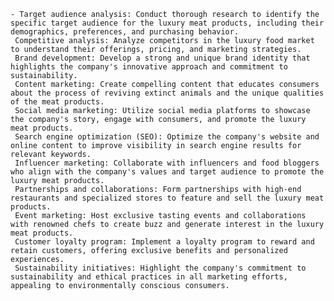    - Target audience analysis: Conduct thorough research to identify the specific target audience for the luxury meat products, including their demographics, preferences, and purchasing behavior.
     Competitive analysis: Analyze competitors in the luxury food market to understand their offerings, pricing, and marketing strategies.
     Brand development: Develop a strong and unique brand identity that highlights the company's innovative approach and commitment to sustainability.
     Content marketing: Create compelling content that educates consumers about the process of reviving extinct animals and the unique qualities of the meat products.
     Social media marketing: Utilize social media platforms to showcase the company's story, engage with consumers, and promote the luxury meat products.
     Search engine optimization (SEO): Optimize the company's website and online content to improve visibility in search engine results for relevant keywords.
     Influencer marketing: Collaborate with influencers and food bloggers who align with the company's values and target audience to promote the luxury meat products.
     Partnerships and collaborations: Form partnerships with high-end restaurants and specialized stores to feature and sell the luxury meat products.
     Event marketing: Host exclusive tasting events and collaborations with renowned chefs to create buzz and generate interest in the luxury meat products.
     Customer loyalty program: Implement a loyalty program to reward and retain customers, offering exclusive benefits and personalized experiences.
     Sustainability initiatives: Highlight the company's commitment to sustainability and ethical practices in all marketing efforts, appealing to environmentally conscious consumers.

